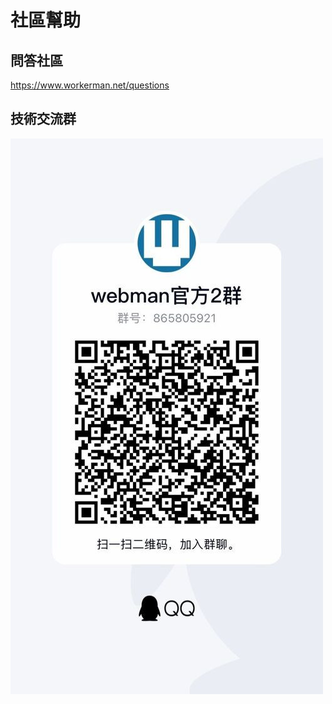 # 社區幫助

## 問答社區

https://www.workerman.net/questions

## 技術交流群

![](../assets/img/webman-qun-qr.jpg)
